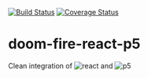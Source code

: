 [![Build Status](https://travis-ci.org/lsmanoel/react-p5-medieval-theme.svg?branch=master)](https://travis-ci.org/lsmanoel/react-p5-medieval-theme)
[![Coverage Status](https://coveralls.io/repos/github/lsmanoel/react-p5-medieval-theme/badge.svg?branch=master)](https://coveralls.io/github/lsmanoel/react-p5-medieval-theme?branch=master)
# doom-fire-react-p5

Clean integration of ![react](https://reactjs.org/) and ![p5](https://p5js.org/)